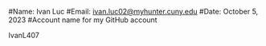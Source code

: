 #Name: Ivan Luc
#Email: ivan.luc02@myhunter.cuny.edu
#Date: October 5, 2023
#Account name for my GitHub account

IvanL407

